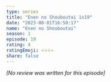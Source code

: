 ```yaml
---
type: series
title: "Enen no Shouboutai 1x19"
date: "2023-08-01T16:50:17"
name: "Enen no Shouboutai"
season: 1
episode: 19
rating: 4
ratingEmoji: ⭐️⭐️⭐️⭐️
share: false
---
```


*[No review was written for this episode]*
